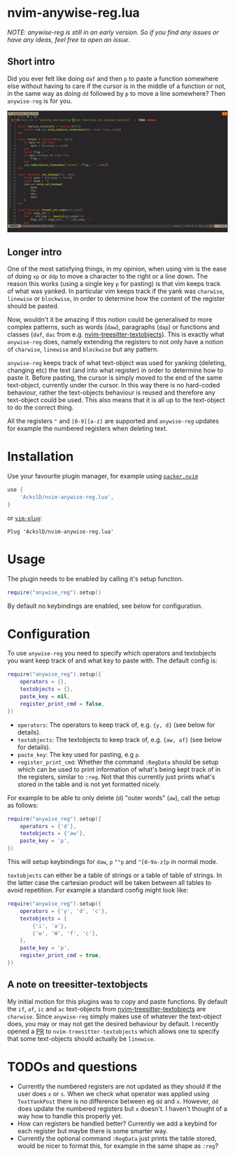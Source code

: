 # nvim-anywise-reg.lua

*NOTE: anywise-reg is still in an early version. So if you find any issues or have any ideas, feel free to open an issue.*

## Short intro
Did you ever felt like doing `daf` and then `p` to paste a function somewhere else without having to care if the cursor is in the middle of a function or not, in the same way as doing `dd` followed by `p` to move a line somewhere? Then `anywise-reg` is for you.

![](anywise.gif)

## Longer intro
One of the most satisfying things, in my opinion, when using vim is the ease of doing `xp` or `ddp` to move a character to the right or a line down.
The reason this works (using a single key `p` for pasting) is that vim keeps track of what was yanked.
In particular vim keeps track if the yank was `charwise`, `linewise` or `blockwise`, in order to determine how the content of the register should be pasted.

Now, wouldn't it be amazing if this notion could be generalised to more complex patterns, such as words (`daw`), paragraphs (`dap`) or functions and classes (`daf`, `dac` from e.g. [nvim-treesitter-textobjects](https://github.com/nvim-treesitter/nvim-treesitter-textobjects)).
This is exactly what `anywise-reg` does, namely extending the registers to not only have a notion of `charwise`, `linewise` and `blockwise` but any pattern.

`anywise-reg` keeps track of what text-object was used for yanking (deleting, changing etc) the text (and into what register) in order to determine how to paste it.
Before pasting, the cursor is simply moved to the end of the same text-object, currently under the cursor.
In this way there is no hard-coded behaviour, rather the text-objects behaviour is reused and therefore any text-object could be used.
This also means that it is all up to the text-object to do the correct thing.

All the registers `"` and `[0-9][a-z]` are supported and `anywise-reg` updates for example the numbered registers when deleting text.

# Installation

Use your favourite plugin manager, for example using [`packer.nvim`](https://github.com/wbthomason/packer.nvim)
```lua
use {
    'AckslD/nvim-anywise-reg.lua',
}
```
or [`vim-plug`](https://github.com/junegunn/vim-plug):
```vim
Plug 'AckslD/nvim-anywise-reg.lua'
```

# Usage
The plugin needs to be enabled by calling it's setup function.
```lua
require("anywise_reg").setup()
```
By default no keybindings are enabled, see below for configuration.

# Configuration
To use `anywise-reg` you need to specify which operators and textobjects you want keep track of and what key to paste with.
The default config is:
```lua
require("anywise_reg").setup({
    operators = {},
    textobjects = {},
    paste_key = nil,
    register_print_cmd = false,
})
```
* `operators`: The operators to keep track of, e.g. `{y, d}` (see below for details).
* `textobjects`: The textobjects to keep track of, e.g. `{aw, af}` (see below for details).
* `paste_key`: The key used for pasting, e.g `p`.
* `register_print_cmd`: Whether the command `:RegData` should be setup which can be used to print information of what's being kept track of in the registers, similar to `:reg`. Not that this currently just prints what's stored in the table and is not yet formatted nicely.

For example to be able to only delete (`d`) "outer words" (`aw`), call the setup as follows:
```lua
require("anywise_reg").setup({
    operators = {'d'},
    textobjects = {'aw'},
    paste_key = 'p',
})
```
This will setup keybindings for `daw`, `p` `""p` and `"[0-9a-z]p` in normal mode.

`textobjects` can either be a table of strings or a table of table of strings.
In the latter case the cartesian product will be taken between all tables to avoid repetition.
For example a standard config might look like:
```lua
require("anywise_reg").setup({
    operators = {'y', 'd', 'c'},
    textobjects = {
        {'i', 'a'},
        {'w', 'W', 'f', 'c'},
    },
    paste_key = 'p',
    register_print_cmd = true,
})
```

## A note on treesitter-textobjects
My initial motion for this plugins was to copy and paste functions.
By default the `if`, `af`, `ic` and `ac` text-objects from [nvim-treesitter-textobjects](https://github.com/nvim-treesitter/nvim-treesitter-textobjects) are `charwise`.
Since `anywise-reg` simply makes use of whatever the text-object does, you may or may not get the desired behaviour by default.
I recently opened a [PR](https://github.com/nvim-treesitter/nvim-treesitter-textobjects/pull/70) to `nvim-treesitter-textobjects` which allows one to specify that some text-objects should actually be `linewise`.

# TODOs and questions
* Currently the numbered registers are not updated as they should if the user does `x` or `s`.
  When we check what operator was applied using `TextYankPost` there is no difference between eg `dd` and `x`.
  However, `dd` does update the numbered registers but `x` doesn't.
  I haven't thought of a way how to handle this properly yet.
* How can registers be handled better? Currently we add a keybind for each register but maybe there is some smarter way.
* Currently the optional command `:RegData` just prints the table stored, would be nicer to format this, for example in the same shape as `:reg`?
